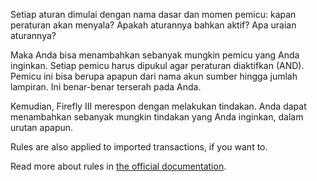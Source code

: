 Setiap aturan dimulai dengan nama dasar dan momen pemicu: kapan peraturan akan menyala? Apakah aturannya bahkan aktif? Apa uraian aturannya?

Maka Anda bisa menambahkan sebanyak mungkin pemicu yang Anda inginkan. Setiap pemicu harus dipukul agar peraturan diaktifkan (AND). Pemicu ini bisa berupa apapun dari nama akun sumber hingga jumlah lampiran. Ini benar-benar terserah pada Anda.

Kemudian, Firefly III merespon dengan melakukan tindakan. Anda dapat menambahkan sebanyak mungkin tindakan yang Anda inginkan, dalam urutan apapun.

Rules are also applied to imported transactions, if you want to.

Read more about rules in [the official documentation](https://firefly-iii.readthedocs.io/en/latest/advanced/rules.html).